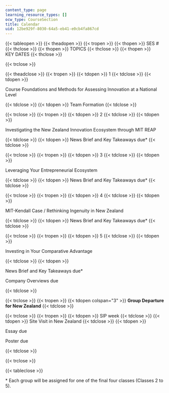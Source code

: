 ```yaml
---
content_type: page
learning_resource_types: []
ocw_type: CourseSection
title: Calendar
uid: 12be929f-8030-64a5-eb41-e0cb4fa867cd
---
```


{{< tableopen >}}
{{< theadopen >}}
{{< tropen >}}
{{< thopen >}}
SES #
{{< thclose >}}
{{< thopen >}}
TOPICS
{{< thclose >}}
{{< thopen >}}
KEY DATES
{{< thclose >}}

{{< trclose >}}

{{< theadclose >}}
{{< tropen >}}
{{< tdopen >}}
1
{{< tdclose >}}
{{< tdopen >}}


Course Foundations and Methods for Assessing Innovation at a National Level


{{< tdclose >}}
{{< tdopen >}}
Team Formation
{{< tdclose >}}

{{< trclose >}}
{{< tropen >}}
{{< tdopen >}}
2
{{< tdclose >}}
{{< tdopen >}}


Investigating the New Zealand Innovation Ecosystem through MIT REAP


{{< tdclose >}}
{{< tdopen >}}
News Brief and Key Takeaways due\*
{{< tdclose >}}

{{< trclose >}}
{{< tropen >}}
{{< tdopen >}}
3
{{< tdclose >}}
{{< tdopen >}}


Leveraging Your Entrepreneurial Ecosystem


{{< tdclose >}}
{{< tdopen >}}
News Brief and Key Takeaways due\*
{{< tdclose >}}

{{< trclose >}}
{{< tropen >}}
{{< tdopen >}}
4
{{< tdclose >}}
{{< tdopen >}}


MIT-Kendall Case / Rethinking Ingenuity in New Zealand


{{< tdclose >}}
{{< tdopen >}}
News Brief and Key Takeaways due\*
{{< tdclose >}}

{{< trclose >}}
{{< tropen >}}
{{< tdopen >}}
5
{{< tdclose >}}
{{< tdopen >}}


Investing in Your Comparative Advantage


{{< tdclose >}}
{{< tdopen >}}


News Brief and Key Takeaways due\*

Company Overviews due


{{< tdclose >}}

{{< trclose >}}
{{< tropen >}}
{{< tdopen colspan="3" >}}
**Group Departure for New Zealand**
{{< tdclose >}}

{{< trclose >}}
{{< tropen >}}
{{< tdopen >}}
SIP week
{{< tdclose >}}
{{< tdopen >}}
Site Visit in New Zealand
{{< tdclose >}}
{{< tdopen >}}


Essay due

Poster due


{{< tdclose >}}

{{< trclose >}}

{{< tableclose >}}

\* Each group will be assigned for one of the final four classes (Classes 2 to 5).